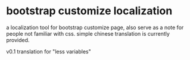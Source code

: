 # bootstrap customize localization
a localization tool for bootstrap customize page, also serve as a note for people not familiar with css. simple chinese translation is currently provided.

v0.1
translation for "less variables"
